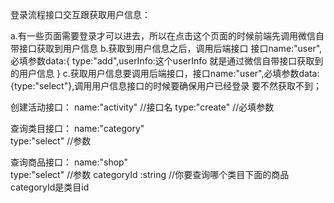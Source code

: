 登录流程接口交互跟获取用户信息：

a.有一些页面需要登录才可以进去，所以在点击这个页面的时候前端先调用微信自带接口获取到用户信息
b.获取到用户信息之后，调用后端接口 接口name:"user",必填参数data:{ type:"add",userInfo:这个userInfo 就是通过微信自带接口获取到的用户信息  }
c.获取用户信息要调用后端接口，接口name:"user",必填参数data:{type:"select"},调用用户信息接口的时候要确保用户已经登录 要不然获取不到；






创建活动接口：
name:"activity"    //接口名
type:"create"      //必填参数

查询类目接口：
name:"category"   
type:"select"     //参数


查询商品接口：
name:"shop"   
type:"select"     //参数
categoryId :string  //你要查询哪个类目下面的商品  categoryId是类目id

